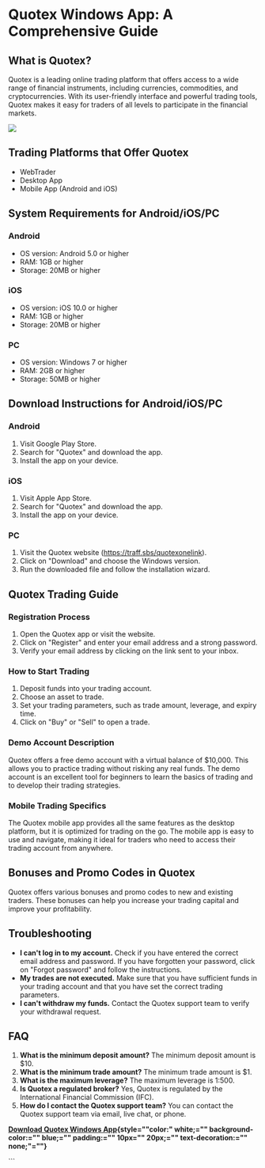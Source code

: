 # Quotex Windows App: A Comprehensive Guide

## What is Quotex?

Quotex is a leading online trading platform that offers access to a wide
range of financial instruments, including currencies, commodities, and
cryptocurrencies. With its user-friendly interface and powerful trading
tools, Quotex makes it easy for traders of all levels to participate in
the financial markets.

[![](https://static.quotex.io/files/1_en/300_250.jpg)](https://traff.sbs/brokerqxsignupf)

## Trading Platforms that Offer Quotex

-   WebTrader
-   Desktop App
-   Mobile App (Android and iOS)

## System Requirements for Android/iOS/PC

### Android

-   OS version: Android 5.0 or higher
-   RAM: 1GB or higher
-   Storage: 20MB or higher

### iOS

-   OS version: iOS 10.0 or higher
-   RAM: 1GB or higher
-   Storage: 20MB or higher

### PC

-   OS version: Windows 7 or higher
-   RAM: 2GB or higher
-   Storage: 50MB or higher

## Download Instructions for Android/iOS/PC

### Android

1.  Visit Google Play Store.
2.  Search for "Quotex" and download the app.
3.  Install the app on your device.

### iOS

1.  Visit Apple App Store.
2.  Search for "Quotex" and download the app.
3.  Install the app on your device.

### PC

1.  Visit the Quotex website (https://traff.sbs/quotexonelink).
2.  Click on "Download" and choose the Windows version.
3.  Run the downloaded file and follow the installation wizard.

## Quotex Trading Guide

### Registration Process

1.  Open the Quotex app or visit the website.
2.  Click on "Register" and enter your email address and a strong
    password.
3.  Verify your email address by clicking on the link sent to your
    inbox.

### How to Start Trading

1.  Deposit funds into your trading account.
2.  Choose an asset to trade.
3.  Set your trading parameters, such as trade amount, leverage, and
    expiry time.
4.  Click on "Buy" or "Sell" to open a trade.

### Demo Account Description

Quotex offers a free demo account with a virtual balance of \$10,000.
This allows you to practice trading without risking any real funds. The
demo account is an excellent tool for beginners to learn the basics of
trading and to develop their trading strategies.

### Mobile Trading Specifics

The Quotex mobile app provides all the same features as the desktop
platform, but it is optimized for trading on the go. The mobile app is
easy to use and navigate, making it ideal for traders who need to access
their trading account from anywhere.

## Bonuses and Promo Codes in Quotex

Quotex offers various bonuses and promo codes to new and existing
traders. These bonuses can help you increase your trading capital and
improve your profitability.

## Troubleshooting

-   **I can\'t log in to my account.** Check if you have entered the
    correct email address and password. If you have forgotten your
    password, click on "Forgot password" and follow the
    instructions.
-   **My trades are not executed.** Make sure that you have sufficient
    funds in your trading account and that you have set the correct
    trading parameters.
-   **I can\'t withdraw my funds.** Contact the Quotex support team to
    verify your withdrawal request.

## FAQ

1.  **What is the minimum deposit amount?** The minimum deposit amount
    is \$10.
2.  **What is the minimum trade amount?** The minimum trade amount is
    \$1.
3.  **What is the maximum leverage?** The maximum leverage is 1:500.
4.  **Is Quotex a regulated broker?** Yes, Quotex is regulated by the
    International Financial Commission (IFC).
5.  **How do I contact the Quotex support team?** You can contact the
    Quotex support team via email, live chat, or phone.

**[Download Quotex Windows
App](\%22https://traff.sbs/quotexonelink\%22){style=""color:"
white;="" background-color:="" blue;="" padding:="" 10px="" 20px;=""
text-decoration:="" none;"=""}**

\`\`\`

